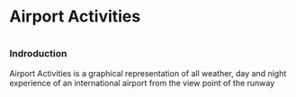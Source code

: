 <h1>Airport Activities<h1>
<h3>Indroduction</h3>
  <p>Airport Activities is a graphical representation of all weather, day and night experience of an international airport from the view point of the runway</p>
